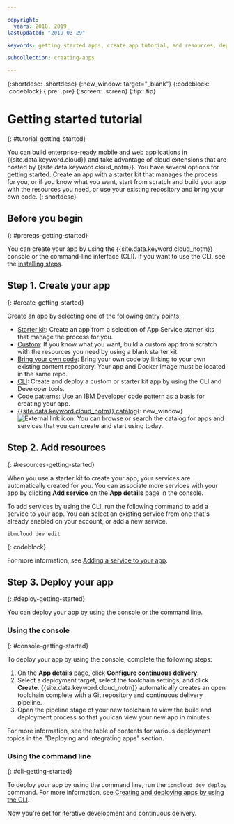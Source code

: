 ```yaml
---

copyright:
  years: 2018, 2019
lastupdated: "2019-03-29"

keywords: getting started apps, create app tutorial, add resources, deploy apps, create app, app tutorial

subcollection: creating-apps

---
```


{:shortdesc: .shortdesc}
{:new_window: target="_blank"}
{:codeblock: .codeblock}
{:pre: .pre}
{:screen: .screen}
{:tip: .tip}

# Getting started tutorial
{: #tutorial-getting-started}

You can build enterprise-ready mobile and web applications in {{site.data.keyword.cloud}} and take advantage of cloud extensions that are hosted by {{site.data.keyword.cloud_notm}}. You have several options for getting started. Create an app with a starter kit that manages the process for you, or if you know what you want, start from scratch and build your app with the resources you need, or use your existing repository and bring your own code.
{: shortdesc}

## Before you begin
{: #prereqs-getting-started}

You can create your app by using the {{site.data.keyword.cloud_notm}} console or the command-line interface (CLI). If you want to use the CLI, see the [installing steps](/docs/cli?topic=cloud-cli-ibmcloud-cli).

## Step 1. Create your app
{: #create-getting-started}

Create an app by selecting one of the following entry points:
* [Starter kit](/docs/apps/tutorials?topic=creating-apps-tutorial-starterkit): Create an app from a selection of App Service starter kits that manage the process for you.
* [Custom](/docs/apps/tutorials?topic=creating-apps-tutorial-scratch): If you know what you want, build a custom app from scratch with the resources you need by using a blank starter kit.
* [Bring your own code](/docs/apps/tutorials?topic=creating-apps-tutorial-byoc): Bring your own code by linking to your own existing content repository. Your app and Docker image must be located in the same repo.
* [CLI](/docs/apps?topic=creating-apps-create-deploy-app-cli): Create and deploy a custom or starter kit app by using the CLI and Developer tools.
* [Code patterns](/docs/apps/tutorials?topic=creating-apps-tutorial-codepattern): Use an IBM Developer code pattern as a basis for creating your app.
* [{{site.data.keyword.cloud_notm}} catalog](https://cloud.ibm.com/catalog){: new_window} ![External link icon](../icons/launch-glyph.svg "External link icon"): You can browse or search the catalog for apps and services that you can create and start using today.

## Step 2. Add resources
{: #resources-getting-started}

When you use a starter kit to create your app, your services are automatically created for you. You can associate more services with your app by clicking **Add service** on the **App details** page in the console.

To add services by using the CLI, run the following command to add a service to your app. You can select an existing service from one that's already enabled on your account, or add a new service. 
```
ibmcloud dev edit
```
{: codeblock}

For more information, see [Adding a service to your app](/docs/apps?topic=creating-apps-add-resource).

## Step 3. Deploy your app
{: #deploy-getting-started}

You can deploy your app by using the console or the command line.

### Using the console
{: #console-getting-started}

To deploy your app by using the console, complete the following steps:

1. On the **App details** page, click **Configure continuous delivery**.
2. Select a deployment target, select the toolchain settings, and click **Create**. {{site.data.keyword.cloud_notm}} automatically creates an open toolchain complete with a Git repository and continuous delivery pipeline.
3. Open the pipeline stage of your new toolchain to view the build and deployment process so that you can view your new app in minutes.

For more information, see the table of contents for various deployment topics in the "Deploying and integrating apps" section.

### Using the command line
{: #cli-getting-started}

To deploy your app by using the command line, run the `ibmcloud dev deploy` command. For more information, see [Creating and deploying apps by using the CLI](/docs/apps?topic=creating-apps-create-deploy-app-cli).

Now you're set for iterative development and continuous delivery.
